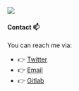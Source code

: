 ![](https://github-readme-stats.vercel.app/api?username=shiik0&count_private=true&show_icons=true&theme=dracula)


#### Contact 📫

You can reach me via:

* 👉 [Twitter](https://twitter.com/chicoio_)
* 👉 [Email](mailto:olachico@icloud.com)
* 👉 [Gitlab](https://gitlab.com/chiico)
